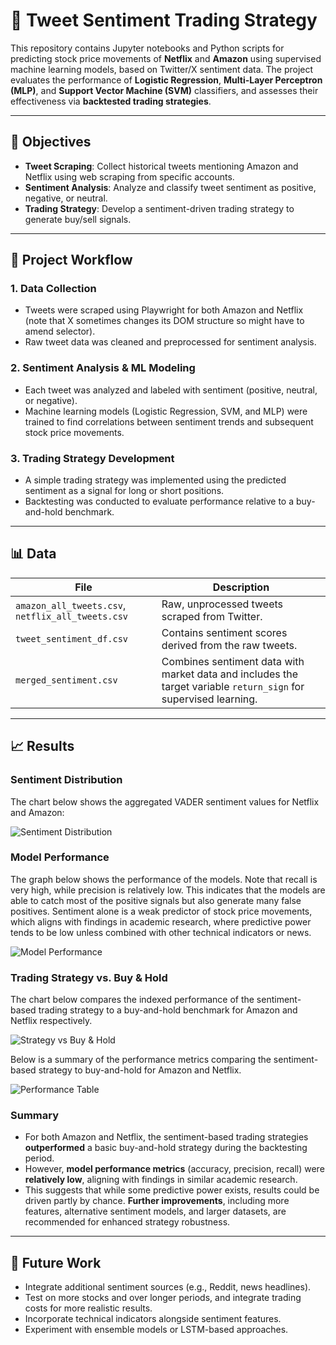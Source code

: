 # 🧠 Tweet Sentiment Trading Strategy

This repository contains Jupyter notebooks and Python scripts for predicting stock price movements of **Netflix** and **Amazon** using supervised machine learning models, based on Twitter/X sentiment data. The project evaluates the performance of **Logistic Regression**, **Multi-Layer Perceptron (MLP)**, and **Support Vector Machine (SVM)** classifiers, and assesses their effectiveness via **backtested trading strategies**.

---

## 🎯 Objectives

- **Tweet Scraping**: Collect historical tweets mentioning Amazon and Netflix using web scraping from specific accounts.
- **Sentiment Analysis**: Analyze and classify tweet sentiment as positive, negative, or neutral.
- **Trading Strategy**: Develop a sentiment-driven trading strategy to generate buy/sell signals.

---

## 🔁 Project Workflow

### 1. Data Collection
- Tweets were scraped using Playwright for both Amazon and Netflix (note that X sometimes changes its DOM structure so might have to amend selector).
- Raw tweet data was cleaned and preprocessed for sentiment analysis.

### 2. Sentiment Analysis & ML Modeling
- Each tweet was analyzed and labeled with sentiment (positive, neutral, or negative).
- Machine learning models (Logistic Regression, SVM, and MLP) were trained to find correlations between sentiment trends and subsequent stock price movements.

### 3. Trading Strategy Development
- A simple trading strategy was implemented using the predicted sentiment as a signal for long or short positions.
- Backtesting was conducted to evaluate performance relative to a buy-and-hold benchmark.

---

## 📊 Data

| File | Description |
|------|-------------|
| `amazon_all_tweets.csv`, `netflix_all_tweets.csv` | Raw, unprocessed tweets scraped from Twitter. |
| `tweet_sentiment_df.csv` | Contains sentiment scores derived from the raw tweets. |
| `merged_sentiment.csv` | Combines sentiment data with market data and includes the target variable `return_sign` for supervised learning. |

---

## 📈 Results

### Sentiment Distribution

The chart below shows the aggregated VADER sentiment values for Netflix and Amazon:

![Sentiment Distribution](assets/sentiment_distribution.png)

### Model Performance

The graph below shows the performance of the models. Note that recall is very high, while precision is relatively low. This indicates that the models are able to catch most of the positive signals but also generate many false positives. Sentiment alone is a weak predictor of stock price movements, which aligns with findings in academic research, where predictive power tends to be low unless combined with other technical indicators or news.

![Model Performance](images/model_performance.png)

### Trading Strategy vs. Buy & Hold

The chart below compares the indexed performance of the sentiment-based trading strategy to a buy-and-hold benchmark for Amazon and Netflix respectively.

![Strategy vs Buy & Hold](images/strategy_vs_buyhold.png)

Below is a summary of the performance metrics comparing the sentiment-based strategy to buy-and-hold for Amazon and Netflix.

![Performance Table](images/strategy_vs_buyhold_table.png)

### Summary
- For both Amazon and Netflix, the sentiment-based trading strategies **outperformed** a basic buy-and-hold strategy during the backtesting period.
- However, **model performance metrics** (accuracy, precision, recall) were **relatively low**, aligning with findings in similar academic research.
- This suggests that while some predictive power exists, results could be driven partly by chance. **Further improvements**, including more features, alternative sentiment models, and larger datasets, are recommended for enhanced strategy robustness.

---

## 🚀 Future Work

- Integrate additional sentiment sources (e.g., Reddit, news headlines).
- Test on more stocks and over longer periods, and integrate trading costs for more realistic results.
- Incorporate technical indicators alongside sentiment features.
- Experiment with ensemble models or LSTM-based approaches.

